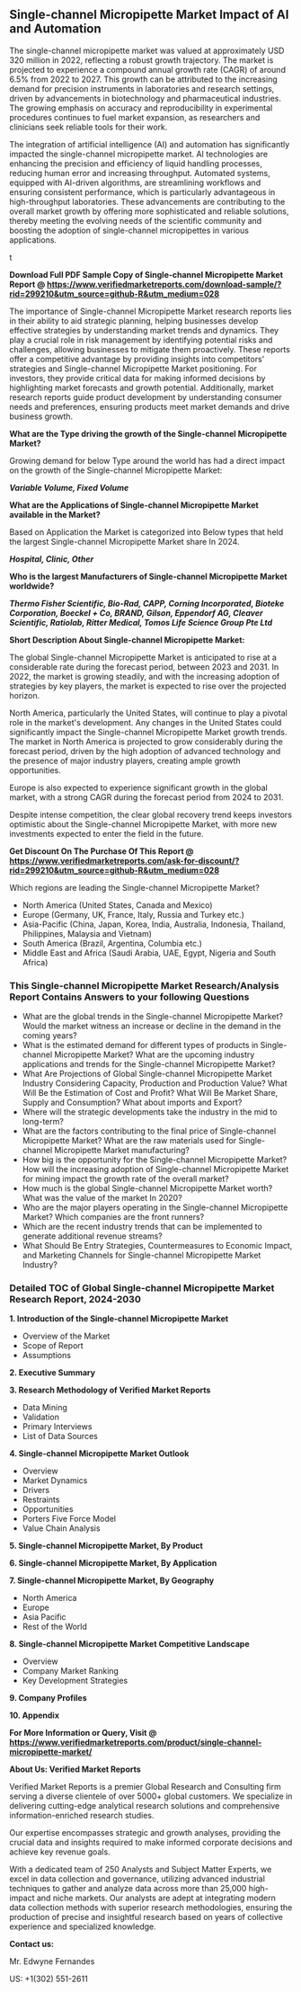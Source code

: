 <h2>Single-channel Micropipette Market Impact of AI and Automation</h2><p>The single-channel micropipette market was valued at approximately USD 320 million in 2022, reflecting a robust growth trajectory. The market is projected to experience a compound annual growth rate (CAGR) of around 6.5% from 2022 to 2027. This growth can be attributed to the increasing demand for precision instruments in laboratories and research settings, driven by advancements in biotechnology and pharmaceutical industries. The growing emphasis on accuracy and reproducibility in experimental procedures continues to fuel market expansion, as researchers and clinicians seek reliable tools for their work.</p><p>The integration of artificial intelligence (AI) and automation has significantly impacted the single-channel micropipette market. AI technologies are enhancing the precision and efficiency of liquid handling processes, reducing human error and increasing throughput. Automated systems, equipped with AI-driven algorithms, are streamlining workflows and ensuring consistent performance, which is particularly advantageous in high-throughput laboratories. These advancements are contributing to the overall market growth by offering more sophisticated and reliable solutions, thereby meeting the evolving needs of the scientific community and boosting the adoption of single-channel micropipettes in various applications.</p>t</p><p id="" class=""><strong>Download Full PDF Sample Copy of Single-channel Micropipette Market Report @ <a href="https://www.verifiedmarketreports.com/download-sample/?rid=299210&utm_source=github-R&utm_medium=028" target="_blank">https://www.verifiedmarketreports.com/download-sample/?rid=299210&utm_source=github-R&utm_medium=028</a></strong></p><p>The importance of&nbsp;Single-channel Micropipette Market research reports lies in their ability to aid strategic planning, helping businesses develop effective strategies by understanding market trends and dynamics. They play a crucial role in risk management by identifying potential risks and challenges, allowing businesses to mitigate them proactively. These reports offer a competitive advantage by providing insights into competitors' strategies and Single-channel Micropipette Market positioning. For investors, they provide critical data for making informed decisions by highlighting market forecasts and growth potential. Additionally, market research reports guide product development by understanding consumer needs and preferences, ensuring products meet market demands and drive business growth.</p><p><strong>What are the&nbsp;Type driving the growth of the Single-channel Micropipette Market?</strong></p><p id="" class="">Growing demand for below Type around the world has had a direct impact on the growth of the Single-channel Micropipette Market:</p><em><strong>Variable Volume, Fixed Volume</strong></em></p><strong>What are the&nbsp;Applications&nbsp;of Single-channel Micropipette Market available in the Market?</strong></p><p id="" class="">Based on Application the Market is categorized into Below types that held the largest Single-channel Micropipette Market share In 2024.</p><em><strong>Hospital, Clinic, Other</strong></em></p><strong>Who is the largest Manufacturers of Single-channel Micropipette Market worldwide?</strong></p><p><em><strong>Thermo Fisher Scientific, Bio-Rad, CAPP, Corning Incorporated, Bioteke Corporation, Boeckel + Co, BRAND, Gilson, Eppendorf AG, Cleaver Scientific, Ratiolab, Ritter Medical, Tomos Life Science Group Pte Ltd</strong></em></p><p id="" class=""><strong>Short Description About Single-channel Micropipette Market:</strong></p><p>The global Single-channel Micropipette Market is anticipated to rise at a considerable rate during the forecast period, between 2023 and 2031. In 2022, the market is growing steadily, and with the increasing adoption of strategies by key players, the market is expected to rise over the projected horizon.</p><p>North America, particularly the United States, will continue to play a pivotal role in the market's development. Any changes in the United States could significantly impact the Single-channel Micropipette Market growth trends. The market in North America is projected to grow considerably during the forecast period, driven by the high adoption of advanced technology and the presence of major industry players, creating ample growth opportunities.</p><p>Europe is also expected to experience significant growth in the global market, with a strong CAGR during the forecast period from 2024 to 2031.</p><p>Despite intense competition, the clear global recovery trend keeps investors optimistic about the Single-channel Micropipette Market, with more new investments expected to enter the field in the future.</p><p id="" class=""><strong>Get Discount On The Purchase Of This Report @ <a href="https://www.verifiedmarketreports.com/ask-for-discount/?rid=299210&utm_source=github-R&utm_medium=028" target="_blank">https://www.verifiedmarketreports.com/ask-for-discount/?rid=299210&utm_source=github-R&utm_medium=028</a></strong></p>Which regions are leading the Single-channel Micropipette Market?</p><ul><li>North America (United States, Canada and Mexico)</li><li>Europe (Germany, UK, France, Italy, Russia and Turkey etc.)</li><li>Asia-Pacific (China, Japan, Korea, India, Australia, Indonesia, Thailand, Philippines, Malaysia and Vietnam)</li><li>South America (Brazil, Argentina, Columbia etc.)</li><li>Middle East and Africa (Saudi Arabia, UAE, Egypt, Nigeria and South Africa)</li></ul><h3 id="" class="">This Single-channel Micropipette Market Research/Analysis Report Contains Answers to your following Questions</h3><ul><li>What are the global trends in the Single-channel Micropipette Market? Would the market witness an increase or decline in the demand in the coming years?</li><li>What is the estimated demand for different types of products in Single-channel Micropipette Market? What are the upcoming industry applications and trends for the Single-channel Micropipette Market?</li><li>What Are Projections of Global Single-channel Micropipette Market Industry Considering Capacity, Production and Production Value? What Will Be the Estimation of Cost and Profit? What Will Be Market Share, Supply and Consumption? What about imports and Export?</li><li>Where will the strategic developments take the industry in the mid to long-term?</li><li>What are the factors contributing to the final price of Single-channel Micropipette Market? What are the raw materials used for Single-channel Micropipette Market manufacturing?</li><li>How big is the opportunity for the Single-channel Micropipette Market? How will the increasing adoption of Single-channel Micropipette Market for mining impact the growth rate of the overall market?</li><li>How much is the global Single-channel Micropipette Market worth? What was the value of the market In 2020?</li><li>Who are the major players operating in the Single-channel Micropipette Market? Which companies are the front runners?</li><li>Which are the recent industry trends that can be implemented to generate additional revenue streams?</li><li>What Should Be Entry Strategies, Countermeasures to Economic Impact, and Marketing Channels for Single-channel Micropipette Market Industry?</li></ul><h3 id="" class="">Detailed TOC of Global Single-channel Micropipette Market Research Report, 2024-2030</h3><p id="" class=""><strong>1. Introduction of the Single-channel Micropipette Market</strong></p><ul><li>Overview of the Market</li><li>Scope of Report</li><li>Assumptions</li></ul><p id="" class=""><strong>2. Executive Summary</strong></p><p id="" class=""><strong>3. Research Methodology of Verified Market Reports</strong></p><ul><li>Data Mining</li><li>Validation</li><li>Primary Interviews</li><li>List of Data Sources</li></ul><p id="" class=""><strong>4. Single-channel Micropipette Market Outlook</strong></p><ul><li>Overview</li><li>Market Dynamics</li><li>Drivers</li><li>Restraints</li><li>Opportunities</li><li>Porters Five Force Model</li><li>Value Chain Analysis</li></ul><p id="" class=""><strong>5. Single-channel Micropipette Market, By Product</strong></p><p id="" class=""><strong>6. Single-channel Micropipette Market, By Application</strong></p><p id="" class=""><strong>7. Single-channel Micropipette Market, By Geography</strong></p><ul><li>North America</li><li>Europe</li><li>Asia Pacific</li><li>Rest of the World</li></ul><p id="" class=""><strong>8. Single-channel Micropipette Market Competitive Landscape</strong></p><ul><li>Overview</li><li>Company Market Ranking</li><li>Key Development Strategies</li></ul><p id="" class=""><strong>9. Company Profiles</strong></p><p id="" class=""><strong>10. Appendix</strong></p><p id="" class=""><strong>For More Information or Query, Visit @ <a href="https://www.verifiedmarketreports.com/product/single-channel-micropipette-market/" target="_blank">https://www.verifiedmarketreports.com/product/single-channel-micropipette-market/</a></strong></p><p id="" class=""><strong>About Us: Verified Market Reports</strong></p><p id="" class="">Verified Market Reports is a premier Global Research and Consulting firm serving a diverse clientele of over 5000+ global customers. We specialize in delivering cutting-edge analytical research solutions and comprehensive information-enriched research studies.</p><p id="" class="">Our expertise encompasses strategic and growth analyses, providing the crucial data and insights required to make informed corporate decisions and achieve key revenue goals.</p><p id="" class="">With a dedicated team of 250 Analysts and Subject Matter Experts, we excel in data collection and governance, utilizing advanced industrial techniques to gather and analyze data across more than 25,000 high-impact and niche markets. Our analysts are adept at integrating modern data collection methods with superior research methodologies, ensuring the production of precise and insightful research based on years of collective experience and specialized knowledge.</p><p id="" class=""><strong>Contact us:</strong></p><p id="" class="">Mr. Edwyne Fernandes</p><p id="" class="">US: +1(302) 551-2611</p>